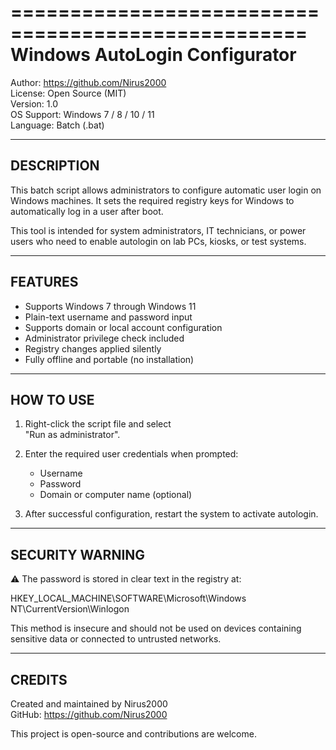 ===================================================
           Windows AutoLogin Configurator
===================================================

Author:     https://github.com/Nirus2000  
License:    Open Source (MIT)  
Version:    1.0  
OS Support: Windows 7 / 8 / 10 / 11  
Language:   Batch (.bat)

---------------------------------------------------
DESCRIPTION
---------------------------------------------------

This batch script allows administrators to configure 
automatic user login on Windows machines. It sets the 
required registry keys for Windows to automatically 
log in a user after boot.

This tool is intended for system administrators, 
IT technicians, or power users who need to enable 
autologin on lab PCs, kiosks, or test systems.

---------------------------------------------------
FEATURES
---------------------------------------------------

- Supports Windows 7 through Windows 11
- Plain-text username and password input
- Supports domain or local account configuration
- Administrator privilege check included
- Registry changes applied silently
- Fully offline and portable (no installation)

---------------------------------------------------
HOW TO USE
---------------------------------------------------

1. Right-click the script file and select  
   "Run as administrator".

2. Enter the required user credentials when prompted:
   - Username
   - Password
   - Domain or computer name (optional)

3. After successful configuration, restart the system 
   to activate autologin.

---------------------------------------------------
SECURITY WARNING
---------------------------------------------------

⚠️ The password is stored in clear text in the 
registry at:

HKEY_LOCAL_MACHINE\SOFTWARE\Microsoft\Windows NT\CurrentVersion\Winlogon

This method is insecure and should not be used on 
devices containing sensitive data or connected 
to untrusted networks.

---------------------------------------------------
CREDITS
---------------------------------------------------

Created and maintained by Nirus2000  
GitHub: https://github.com/Nirus2000

This project is open-source and contributions 
are welcome.
